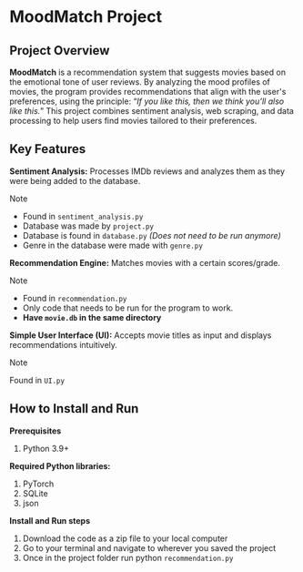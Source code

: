 # **MoodMatch Project**
## Project Overview
**MoodMatch** is a recommendation system that suggests movies based on the emotional tone of user reviews. By analyzing the mood profiles of movies, the program provides recommendations that align with the user's preferences, using the principle: “_If you like this, then we think you’ll also like this._” 
This project combines sentiment analysis, web scraping, and data processing to help users find movies tailored to their preferences.

## Key Features
**Sentiment Analysis:** Processes IMDb reviews and analyzes them as they were being added to the database.
> [!NOTE]
> - Found in `sentiment_analysis.py`
> - Database was made by `project.py`
> - Database is found in `database.py` _(Does not need to be run anymore)_
> - Genre in the database were made with `genre.py`

**Recommendation Engine:** Matches movies with a certain scores/grade.
> [!NOTE]
> - Found in `recommendation.py`
> - Only code that needs to be run for the program to work.
> - **Have `movie.db` in the same directory**

**Simple User Interface (UI):** Accepts movie titles as input and displays recommendations intuitively.
> [!NOTE]
> Found in `UI.py`

## How to Install and Run
**Prerequisites**
1. Python 3.9+
   
**Required Python libraries:**
1. PyTorch 
2. SQLite
3. json

**Install and Run steps**
1. Download the code as a zip file to your local computer
2. Go to your terminal and navigate to wherever you saved the project
3. Once in the project folder run python `recommendation.py`
   
